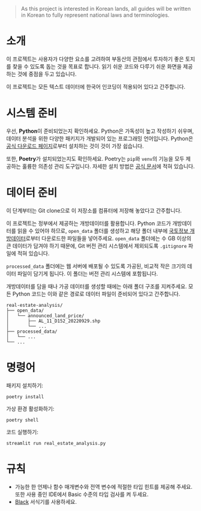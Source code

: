 > As this project is interested in Korean lands, all guides will be written in Korean to fully represent national laws and terminologies.

# 소개

이 프로젝트는 사용자가 다양한 요소를 고려하여 부동산의 관점에서 투자하기 좋은 토지를 찾을 수 있도록 돕는 것을 목표로 합니다. 읽기 쉬운 코드와 다루기 쉬운 화면을 제공하는 것에 중점을 두고 있습니다.

이 프로젝트는 모든 텍스트 데이터에 한국어 인코딩이 적용되어 있다고 간주합니다.

# 시스템 준비

우선, **Python**이 준비되었는지 확인하세요. Python은 가독성이 높고 작성하기 쉬우며, 데이터 분석을 위한 다양한 패키지가 개발되어 있는 프로그래밍 언어입니다. Python은 [공식 다운로드 페이지](https://www.python.org/downloads/)로부터 설치하는 것이 것이 가장 쉽습니다.

또한, **Poetry**가 설치되었는지도 확인하세요. Poetry는 `pip`와 `venv`의 기능을 모두 제공하는 훌륭한 의존성 관리 도구입니다. 자세한 설치 방법은 [공식 문서](https://python-poetry.org/docs/)에 적혀 있습니다.

# 데이터 준비

이 단계부터는 Git clone으로 이 저장소를 컴퓨터에 저장해 놓았다고 간주합니다.

이 프로젝트는 정부에서 제공하는 개방데이터를 활용합니다. Python 코드가 개방데이터를 읽을 수 있어야 하므로, `open_data` 폴더를 생성하고 해당 폴더 내부에 [국토정보 개방데이터](http://openapi.nsdi.go.kr/nsdi/index.do)로부터 다운로드한 파일들을 넣어주세요. `open_data` 폴더에는 수 GB 이상의 큰 데이터가 담겨야 하기 때문에, Git 버전 관리 시스템에서 제외되도록 `.gitignore` 파일에 적혀 있습니다.

`processed_data` 폴더에는 웹 서버에 배포될 수 있도록 가공된, 비교적 작은 크기의 데이터 파일이 담기게 됩니다. 이 폴더는 버전 관리 시스템에 포함됩니다.

개방데이터를 담을 때나 가공 데이터를 생성할 때에는 아래 폴더 구조를 지켜주세요. 모든 Python 코드는 이와 같은 경로로 데이터 파일이 준비되어 있다고 간주합니다.

```
real-estate-analysis/
├── open_data/
│   └── announced_land_price/
│       ├── AL_11_D152_20220929.shp
│       └── ...
├── processed_data/
│   └── ...
└── ...
```

# 명령어

패키지 설치하기:

```
poetry install
```

가상 환경 활성화하기:

```
poetry shell
```

코드 실행하기:

```
streamlit run real_estate_analysis.py
```

# 규칙

- 가능한 한 언제나 함수 매개변수와 전역 변수에 적절한 타입 힌트를 제공해 주세요. 또한 사용 중인 IDE에서 Basic 수준의 타입 검사를 켜 두세요.
- [Black](https://github.com/psf/black) 서식기를 사용하세요.
